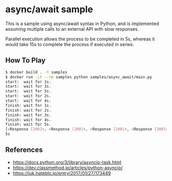 # async/await sample

This is a sample using async/await syntax in Python, and is implemented assuming multiple calls to an external API with slow responses.

Parallel execution allows the process to be completed in 5s, whereas it would take 15s to complete the process if executed in series.

## How To Play

```sh
$ docker build . -t samples
$ docker run -it --rm samples python samples/async_await/main.py
start:  wait for 1s.
start:  wait for 3s.
start:  wait for 5s.
start:  wait for 2s.
start:  wait for 4s.
finish: wait for 1s.
finish: wait for 2s.
finish: wait for 3s.
finish: wait for 4s.
finish: wait for 5s.
[<Response [200]>, <Response [200]>, <Response [200]>, <Response [200]>, <Response [200]>]
5s
```

## References

- https://docs.python.org/3/library/asyncio-task.html
- https://dev.classmethod.jp/articles/python-asyncio/
- https://iuk.hateblo.jp/entry/2017/01/27/173449
